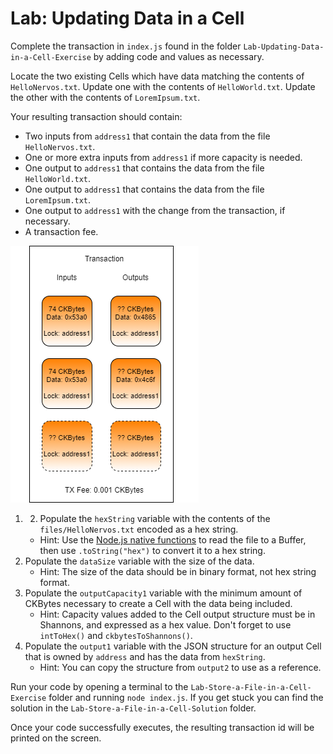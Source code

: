 # Lab: Updating Data in a Cell

Complete the transaction in `index.js` found in the folder `Lab-Updating-Data-in-a-Cell-Exercise` by adding code and values as necessary.

Locate the two existing Cells which have data matching the contents of `HelloNervos.txt`. Update one with the contents of `HelloWorld.txt`. Update the other with the contents of `LoremIpsum.txt`.

Your resulting transaction should contain:

* Two inputs from `address1` that contain the data from the file `HelloNervos.txt`.
* One or more extra inputs from `address1` if more capacity is needed.
* One output to `address1` that contains the data from the file `HelloWorld.txt`.
* One output to `address1` that contains the data from the file `LoremIpsum.txt`.
* One output to `address1` with the change from the transaction, if necessary.
* A transaction fee.

![](../.gitbook/assets/transaction-structure%20%281%29.png)

1. 2. Populate the `hexString` variable with the contents of the `files/HelloNervos.txt` encoded as a hex string.
   * Hint: Use the [Node.js native functions](https://nodejs.dev/learn/reading-files-with-nodejs) to read the file to a Buffer, then use `.toString("hex")` to convert it to a hex string.
3. Populate the `dataSize` variable with the size of the data.
   * Hint: The size of the data should be in binary format, not hex string format.
4. Populate the `outputCapacity1` variable with the minimum amount of CKBytes necessary to create a Cell with the data being included.
   * Hint: Capacity values added to the Cell output structure must be in Shannons, and expressed as a hex value. Don't forget to use `intToHex()` and `ckbytesToShannons()`.
5. Populate the `output1` variable with the JSON structure for an output Cell that is owned by `address` and has the data from `hexString`.
   * Hint: You can copy the structure from `output2` to use as a reference. 

Run your code by opening a terminal to the `Lab-Store-a-File-in-a-Cell-Exercise` folder and running `node index.js`. If you get stuck you can find the solution in the `Lab-Store-a-File-in-a-Cell-Solution` folder.

Once your code successfully executes, the resulting transaction id will be printed on the screen.

